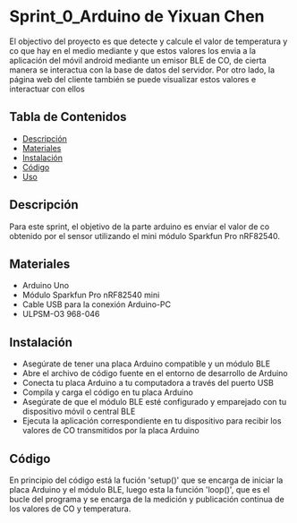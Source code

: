 # Sprint_0_Arduino de Yixuan Chen

El objectivo del proyecto es que detecte y calcule el valor de temperatura y co que hay en el medio mediante y que estos valores los envia a la aplicación del móvil android mediante un emisor BLE de CO, de cierta manera se interactua con la base de datos del servidor. Por otro lado, la página web del cliente también se puede visualizar estos valores e interactuar con ellos 

## Tabla de Contenidos

- [Descripción](#descripción)
- [Materiales](#materiales)
- [Instalación](#instalación)
- [Código](#código)
- [Uso](#uso)


## Descripción

Para este sprint, el objetivo de la parte arduino es enviar el valor de co obtenido por el sensor utilizando el mini módulo Sparkfun Pro nRF82540.

## Materiales

- Arduino Uno
- Módulo Sparkfun Pro nRF82540 mini
- Cable USB para la conexión Arduino-PC
- ULPSM-O3 968-046

## Instalación

- Asegúrate de tener una placa Arduino compatible y un módulo BLE
- Abre el archivo de código fuente en el entorno de desarrollo de Arduino
- Conecta tu placa Arduino a tu computadora a través del puerto USB
- Compila y carga el código en tu placa Arduino
- Asegúrate de que el módulo BLE esté configurado y emparejado con tu dispositivo móvil o central BLE
- Ejecuta la aplicación correspondiente en tu dispositivo para recibir los valores de CO transmitidos por la placa Arduino

## Código

En principio del código está la fución 'setup()' que se encarga de iniciar la placa Arduino y el módulo BLE, luego esta la función 'loop()', que es el bucle del programa y se encarga de la medición y publicación continua de los valores de CO y temperatura.



